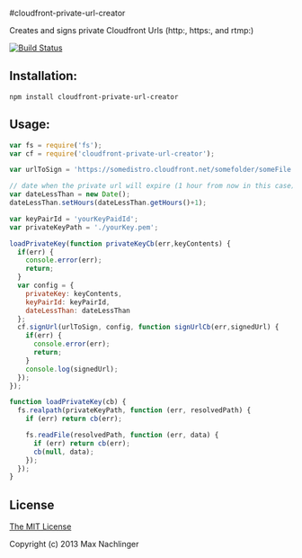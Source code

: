 #cloudfront-private-url-creator

Creates and signs private Cloudfront Urls (http:, https:, and rtmp:)

[![Build Status](https://travis-ci.org/maxnachlinger/cloudfront-private-url-creator.png?branch=master)](https://travis-ci.org/maxnachlinger/cloudfront-private-url-creator)

## Installation:
```
npm install cloudfront-private-url-creator
```

## Usage:
```javascript
var fs = require('fs');
var cf = require('cloudfront-private-url-creator');

var urlToSign = 'https://somedistro.cloudfront.net/somefolder/someFile';

// date when the private url will expire (1 hour from now in this case)
var dateLessThan = new Date();
dateLessThan.setHours(dateLessThan.getHours()+1);

var keyPairId = 'yourKeyPaidId';
var privateKeyPath = './yourKey.pem';

loadPrivateKey(function privateKeyCb(err,keyContents) {
  if(err) {
    console.error(err);
    return;
  }
  var config = {
    privateKey: keyContents,
    keyPairId: keyPairId,
    dateLessThan: dateLessThan
  };
  cf.signUrl(urlToSign, config, function signUrlCb(err,signedUrl) {
    if(err) {
      console.error(err);
      return;
    }
    console.log(signedUrl);
  });
});

function loadPrivateKey(cb) {
  fs.realpath(privateKeyPath, function (err, resolvedPath) {
    if (err) return cb(err);

    fs.readFile(resolvedPath, function (err, data) {
      if (err) return cb(err);
      cb(null, data);
    });
  });
}
```
## License

[The MIT License](http://opensource.org/licenses/MIT)

Copyright (c) 2013 Max Nachlinger
